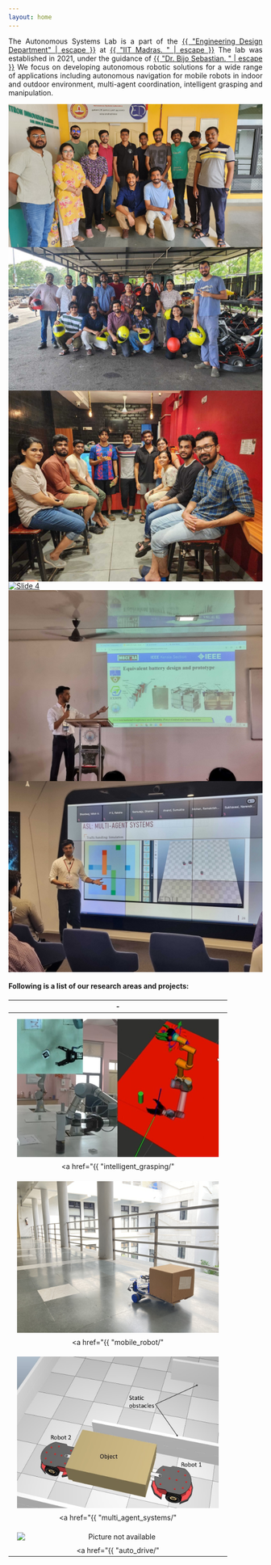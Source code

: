 ```yaml
---
layout: home
---
```


<!-- Lab Intro -->
<p style="text-align: justify">
The Autonomous Systems Lab is a part of the
<a href="https://ed.iitm.ac.in/"> {{ "Engineering Design Department" | escape }}</a>
at
<a href="https://www.iitm.ac.in/"> {{ "IIT Madras. " | escape }}</a>
The lab was established in 2021, under the guidance of 
<a href="{{ "bijosebastian/" | relative_url }}">{{ "Dr. Bijo Sebastian. " | escape }}</a>
We focus on developing autonomous robotic solutions for a wide range of applications including autonomous navigation for mobile robots in indoor and outdoor environment, multi-agent coordination, intelligent grasping and manipulation. 
</p>

<!-- Owl Carousel Styles -->
<style>
.owl-carousel-fullwidth .item img {
  max-height: 400px; /* adjust as needed */
  width: auto;
  margin: 0 auto;
  display: block;
  object-fit: contain;
}
</style>

<link rel="stylesheet" href="/css/owl.carousel.min.css">
<link rel="stylesheet" href="/css/owl.theme.default.min.css">

<!-- Carousel Section -->
<div class="owl-carousel owl-carousel-fullwidth">
  <div class="item">
    <a href="#">
      <img src="/images/homepage/ASLGroup.jpeg" alt="Slide 1">
      <div class="slider-copy">
        <!-- <h2>Research in Action</h2> -->
      </div>
    </a>
  </div>
  <div class="item">
    <a href="#">
      <img src="/images/homepage/Lab_outing.jpeg" alt="Slide 2">
      <div class="slider-copy">
        <!-- <h2>Multi-Robot Systems</h2> -->
      </div>
    </a>
  </div>
  <div class="item">
    <a href="#">
      <img src="/images/homepage/Outing_Fall2023.jpg" alt="Slide 3">
      <div class="slider-copy">
        <!-- <h2>Multi-Robot Systems</h2> -->
      </div>
    </a>
  </div>
  <div class="item">
    <a href="#">
      <img src="/images/homepage/RoboticsGroup.JPG" alt="Slide 4">
      <div class="slider-copy">
        <!-- <h2>Multi-Robot Systems</h2> -->
      </div>
    </a>
  </div>
  <div class="item">
    <a href="#">
      <img src="/images/homepage/Shreyash_conf_presentation.jpg" alt="Slide 5">
      <div class="slider-copy">
        <!-- <h2>Multi-Robot Systems</h2> -->
      </div>
    </a>
  </div>
  <div class="item">
    <a href="#">
      <img src="/images/homepage/Talk at Accenture Labs_Bangalore.jpg" alt="Slide 6">
      <div class="slider-copy">
        <!-- <h2>Human-Robot Collaboration</h2> -->
      </div>
    </a>
  </div>
</div>

<!-- Owl Carousel Scripts -->
<script src="/js/jquery.min.js"></script>
<script src="/js/owl.carousel.min.js"></script>

<script>
  $(document).ready(function(){
    $(".owl-carousel-fullwidth").owlCarousel({
      items: 1,
      loop: true,
      margin: 10,
      nav: true,
      navText: ['&#10094;', '&#10095;'], // ← Left & Right arrow symbols
      autoplay: true,
      autoplayTimeout: 4000,
      autoplayHoverPause: true
    });
  });
</script>


#### Following is a list of our research areas and projects:

| - |
| :-------------: |
|<img align="left" style="padding: 10px" src="/images/disassembly/ur5.jpg" alt="Picture not available" width="400" > <br/> <br/> <a href="{{ "intelligent_grasping/" | relative_url }}"> {{ "__Intelligent grasping and manipulation:__" | escape }}</a>  : This research aims to develop perception, motion planning and control algorithms for intelligent grasping and manipulation in real world conditions. We also explore the application of intelligent grasping and manipulation for practical applications such as human-robot collaborative workspace. **This project is funded by the Accenture – IIT Madras Centre of Excellence.** |
||
| <img align="left" style="padding: 10px" src="/images/mobile_robot/mobile_vision.jpg" alt="Picture not available" width="400" > <br/> <br/> <a href="{{ "mobile_robot/" | relative_url }}"> {{ "__Motion Planning for Mobile Robots:__" | escape }}</a>  This research aims to develop autonomous navigation capabilities for mobile robots in indoor and outdoor environments. This includes localization of indoor mobile robots in GPS denied environment, and path planning in human centric environments as well. **This project is funded by the New Faculty Initiation Grant (NFIG) from IIT Madras.** |
||
| <img align="left" style="padding: 10px" src="/images/mobile_manipulation/mobile_manipulation.jpg" alt="Picture not available" width="400"> <br/> <br/> <a href="{{ "multi_agent_systems/" | relative_url }}"> {{ "__Multi-agent systems:__" | escape }}</a> Robotic systems have been deployed extensively for manipulation and transportation tasks in warehouses. But the majority of these applications involve a single robot interacting with an object in a given instant. This in turn limits the size and weight of the object that can be handled. Multi-agent systems provide a natural solution in this scenario. **This project is funded by the Start-up Research Grant (SRG) under Science & Engineering Research Board (SERB).**| 
||
| <img align="left" style="padding: 10px" src="/images/auto_drive/platfrom.png" alt="Picture not available" width="400" > <br/> <br/> <a href="{{ "auto_drive/" | relative_url }}"> {{ "__Autonomous driving & Advanced Driver-Assistance Systems (ADAS):__" | escape }}</a>  This research aims to ... **This project is funded by the New Faculty Seed Grant (NFSG) from IIT Madras.** |

